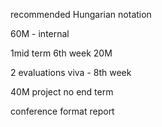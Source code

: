 recommended Hungarian notation

60M - internal 

1mid term 6th week
20M

2 evaluations viva - 8th week

40M project no end term

conference format report
